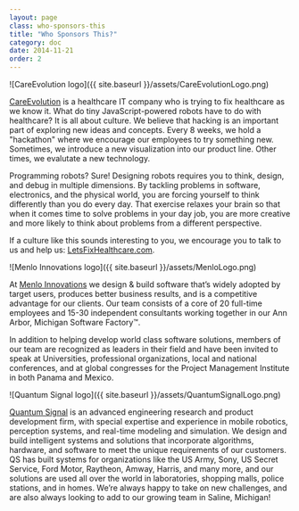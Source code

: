 ```yaml
---
layout: page
class: who-sponsors-this
title: "Who Sponsors This?"
category: doc
date: 2014-11-21
order: 2
---
```


![CareEvolution logo]({{ site.baseurl }}/assets/CareEvolutionLogo.png)

[CareEvolution](http://letsfixhealthcare.com/) is a healthcare IT company who is trying to fix healthcare as we know it.  What do tiny JavaScript-powered robots have to do with healthcare?  It is all about culture.  We believe that hacking is an important part of exploring new ideas and concepts.  Every 8 weeks, we hold a "hackathon" where we encourage our employees to try something new.  Sometimes, we introduce a new visualization into our product line.  Other times, we evalutate a new technology.

Programming robots?  Sure!  Designing robots requires you to think, design, and debug in multiple dimensions.  By tackling problems in software, electronics, and the physical world, you are forcing yourself to think differently than you do every day.  That exercise relaxes your brain so that when it comes time to solve problems in your day job, you are more creative and more likely to think about problems from a different perspective.

If a culture like this sounds interesting to you, we encourage you to talk to us and help us: [LetsFixHealthcare.com](http://letsfixhealthcare.com/).

![Menlo Innovations logo]({{ site.baseurl }}/assets/MenloLogo.png)

At [Menlo Innovations](http://menloinnovations.com/) we design & build software that’s widely adopted by target users, produces better business results, and is a competitive advantage for our clients. Our team consists of a core of 20 full-time employees and 15-30 independent consultants working together in our Ann Arbor, Michigan Software Factory™. 

In addition to helping develop world class software solutions, members of our team are recognized as leaders in their field and have been invited to speak at Universities, professional organizations, local and national conferences, and at global congresses for the Project Management Institute in both Panama and Mexico. 

![Quantum Signal logo]({{ site.baseurl }}/assets/QuantumSignalLogo.png)

[Quantum Signal](http://quantumsignal.com/) is an advanced engineering research and product development firm, with special expertise and experience in mobile robotics, perception systems, and real-time modeling and simulation.  We design and build intelligent systems and solutions that incorporate algorithms, hardware, and software to meet the unique requirements of our customers.  QS has built systems for organizations like the US Army, Sony, US Secret Service, Ford Motor, Raytheon, Amway, Harris, and many more, and our solutions are used all over the world in laboratories, shopping malls, police stations, and in homes.  We’re always happy to take on new challenges, and are also always looking to add to our growing team in Saline, Michigan!


